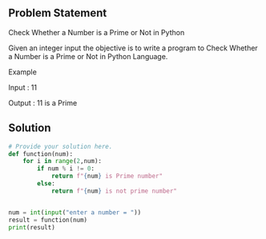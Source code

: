 ## Problem Statement 

Check Whether a Number is a Prime or Not in Python

Given an integer input the objective is to write a program to Check Whether a Number is a Prime or Not in Python Language.

Example

Input : 11

Output : 11 is a Prime

## Solution

```python
# Provide your solution here.
def function(num):
    for i in range(2,num):
        if num % i != 0:
            return f"{num} is Prime number"
        else:
            return f"{num} is not prime number"


num = int(input("enter a number = "))
result = function(num)
print(result)
